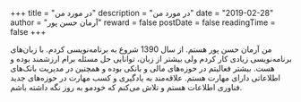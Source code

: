 +++
title = "در مورد من"
description = "در مورد من"
date = "2019-02-28"
author = "آرمان حسن پور"
reward = false
postDate = false
readingTime = false
+++

من آرمان حسن پور هستم. از سال 1390 شروع به برنامه‌نویسی کردم. با زبان‌های برنامه‌نویسی زیادی کار کردم ولی بیشتر از زبان، توانایی حل مسئله برام ارزشمند بوده و هست. بیشتر فعالیتم در حوزه‌های مالی و بانکی بوده و همچنین در مدیریت بانک‌های اطلاعاتی دارای مهارت هستم. علاقه‌مند به یادگیری و کسب مهارت در حوزه‌های جدید فناوری اطلاعات هستم و تلاش می‌کنم که خودمو به روز نگه داشته باشم.